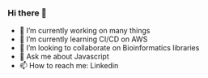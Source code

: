 ### Hi there 👋

- 🔭 I’m currently working on many things
- 🌱 I’m currently learning CI/CD on AWS
- 👯 I’m looking to collaborate on Bioinformatics libraries
- 💬 Ask me about Javascript
- 📫 How to reach me: Linkedin

